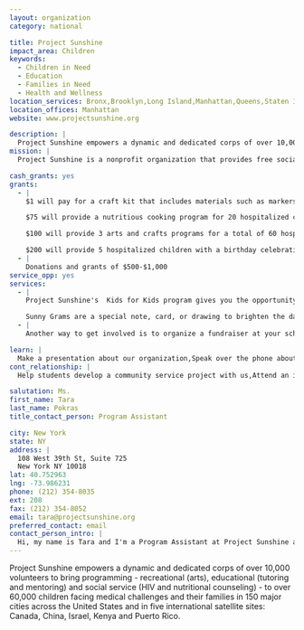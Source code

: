 ```yaml
---
layout: organization
category: national

title: Project Sunshine
impact_area: Children
keywords: 
  - Children in Need
  - Education
  - Families in Need
  - Health and Wellness
location_services: Bronx,Brooklyn,Long Island,Manhattan,Queens,Staten Island,Greater New York,Outside NYC
location_offices: Manhattan
website: www.projectsunshine.org

description: |
  Project Sunshine empowers a dynamic and dedicated corps of over 10,000 volunteers to bring programming - recreational (arts), educational (tutoring and mentoring) and social service (HIV and nutritional counseling) - to over 60,000 children facing medical challenges and their families in 150 major cities across the United States and in five international satellite sites: Canada, China, Israel, Kenya and Puerto Rico.
mission: |
  Project Sunshine is a nonprofit organization that provides free social, educational and recreational programs to children living with medical challenges and their families. 

cash_grants: yes
grants: 
  - |
    $1 will pay for a craft kit that includes materials such as markers, craft supplies and stickers. $4 will pay for the materials to make 1 Surgi Doll (cloth, thread and stuffing)

    $75 will provide a nutritious cooking program for 20 hospitalized children

    $100 will provide 3 arts and crafts programs for a total of 60 hospitalized children

    $200 will provide 5 hospitalized children with a birthday celebration
  - |
    Donations and grants of $500-$1,000
service_opp: yes
services: 
  - |
    Project Sunshine's  Kids for Kids program gives you the opportunity to put together arts and crafts kits and Surgi Dolls to send to the hospitals. Craft kits may include items to decorate a picture frame or create a journal. Surgi dolls are plush dolls given to the children during their stay at the hospital. Doctors and nurses use them to show the children what will happen during their surgery or medical procedure.

    Sunny Grams are a special note, card, or drawing to brighten the day of a hospitalized child.
  - |
    Another way to get involved is to organize a fundraiser at your school or in your neighborhood to raise money, collect new books, child friendly bandaids, and/or brand new toys which will be sent to the hospitals.

learn: |
  Make a presentation about our organization,Speak over the phone about our work
cont_relationship: |
  Help students develop a community service project with us,Attend an in-school Check Award Assembly if we receive a grant,Help students tell local newspapers and media about their grant and/or project with us,Educate the school by leading a workshop,Collect pennies during the Penny Harvest next fall

salutation: Ms.
first_name: Tara
last_name: Pokras
title_contact_person: Program Assistant

city: New York
state: NY
address: |
  108 West 39th St, Suite 725  
  New York NY 10018
lat: 40.752963
lng: -73.986231
phone: (212) 354-8035
ext: 208
fax: (212) 354-8052
email: tara@projectsunshine.org
preferred_contact: email
contact_person_intro: |
  Hi, my name is Tara and I'm a Program Assistant at Project Sunshine and I've been working here for almost two years. I love my job because I get to work with amazing volunteers (like you!) and bring lots of sunshine to kids in the hospital. I love working with Common Cents schools!
---
```

Project Sunshine empowers a dynamic and dedicated corps of over 10,000 volunteers to bring programming - recreational (arts), educational (tutoring and mentoring) and social service (HIV and nutritional counseling) - to over 60,000 children facing medical challenges and their families in 150 major cities across the United States and in five international satellite sites: Canada, China, Israel, Kenya and Puerto Rico.